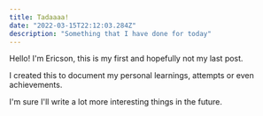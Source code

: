 ```yaml
---
title: Tadaaaa!
date: "2022-03-15T22:12:03.284Z"
description: "Something that I have done for today"
---
```


Hello! I'm Ericson, this is my first and hopefully not my last post. 

I created this to document my personal learnings, attempts or even achievements. 

I'm sure I'll write a lot more interesting things in the future.